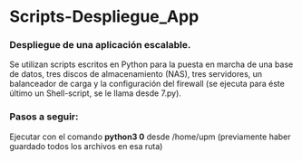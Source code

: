 # Scripts-Despliegue_App

### Despliegue de una aplicación escalable.

Se utilizan scripts escritos en Python para la puesta en marcha de una base de datos, tres discos de almacenamiento (NAS), tres servidores, un balanceador de carga y la configuración del firewall (se ejecuta para éste último un Shell-script, se le llama desde 7.py).

### Pasos a seguir:
Ejecutar con el comando **python3 0** desde /home/upm (previamente haber guardado todos los archivos en esa ruta)

